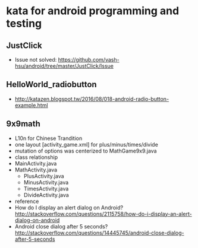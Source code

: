 # kata for android programming and testing

## JustClick
* Issue not solved: https://github.com/vash-hsu/android/tree/master/JustClick/Issue

## HelloWorld_radiobutton
* http://katazen.blogspot.tw/2016/08/018-android-radio-button-example.html

## 9x9math
* L10n for Chinese Trandition
* one layout [activity_game.xml] for plus/minus/times/divide
* mutation of options was centerized to MathGame9x9.java
* class relationship
 * MainActivity.java
 * MathActivity.java
   * PlusActivity.java
   * MinusActivity.java
   * TimesActivity.java
   * DivideActivity.java
* reference
 * How do I display an alert dialog on Android?
 http://stackoverflow.com/questions/2115758/how-do-i-display-an-alert-dialog-on-android
 * Android close dialog after 5 seconds?
 http://stackoverflow.com/questions/14445745/android-close-dialog-after-5-seconds
